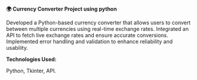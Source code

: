 **🌍 Currency Converter Project using python**

Developed a Python-based currency converter that allows users to convert between multiple currencies using real-time exchange rates.
Integrated an API to fetch live exchange rates and ensure accurate conversions.
Implemented error handling and validation to enhance reliability and usability.

**Technologies Used:** 

Python, 
Tkinter, 
API.
